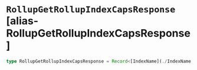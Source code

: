 # `RollupGetRollupIndexCapsResponse` [alias-RollupGetRollupIndexCapsResponse]
```typescript
type RollupGetRollupIndexCapsResponse = Record<[IndexName](./IndexName.md), [RollupGetRollupIndexCapsIndexCapabilities](./RollupGetRollupIndexCapsIndexCapabilities.md)>;
```
